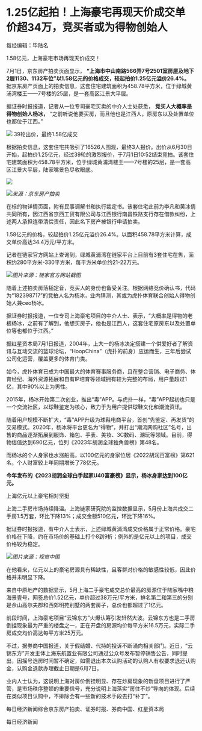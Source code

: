 

# 1.25亿起拍！上海豪宅再现天价成交单价超34万，竞买者或为得物创始人

每经编辑：毕陆名

1.58亿元，上海豪宅市场再现天价成交！

7月1日，京东房产拍卖页面显示，
**“上海市中山南路566弄7号2501室房屋及地下2层1130、1132车位”以1.58亿元的价格成交，较起拍价1.25亿元溢价26.4%。**
据京东房产页面上的拍卖信息，这套住宅建筑面积为458.78平方米，位于绿城黄浦湾楼王——7号楼的25层，是一套高区江景大平层。

据证券时报报道，记者从一位专司豪宅买卖的中介人士处获悉， **竞买人大概率是得物创始人杨冰，**
“之前听说他要买房，而且他也是江西人，原房东以及处置单位也都位于江西。”

![](https://inews.gtimg.com/om_bt/OIDPiifQqa3wl4dSYI-UuOopazlfkOwU-nkBvP2fHEK0QAA/1000)
39轮出价，最终1.58亿成交

根据拍卖信息，这套住宅共吸引了16526人围观，最终3人报价。出价从6月30日开始，起拍价1.25亿元，经过39轮的激烈报价，于7月1日10:52结束竞拍。该套住宅建筑面积为458.78平方米，位于绿城黄浦湾楼王——7号楼的25层，是一套高区江景大平层，陆家嘴景色尽收眼底。

![](https://inews.gtimg.com/om_bt/Ouh81grraGiTRNVKcFuTDmEWUUSJu5YrvpchA5KRqqkBIAA/1000)

![](https://inews.gtimg.com/om_bt/OJudZV9JPQPESZCeSml_8eGIeXzRHd_qwh8c238jfvHgAAA/1000)_来源：京东房产拍卖_

在标的物详情页面，附有民事调解书和执行裁定书。该套住宅此前为李凡和黄冰倩共同所有，因江西省京西工贸有限公司与江西银行南昌铁路支行存在借款纠纷，上述两人承担连带清偿责任，因此名下房产被银行申请拍卖。

1.58亿元的价格，较起拍价1.25亿元溢价26.4%。以面积458.78平方米计算，成交单价高达34.4万元/平方米。

记者在链家官方网站上查询到，绿城黄浦湾在链家平台上目前有3套住宅在售，面积约280平方米-330平方米，每平方米单价约21-22万元。

![](https://inews.gtimg.com/om_bt/OWJ71PcdCWNoCyZIPTCTudtDZ8elrizOYNH22_Wo5-tsEAA/1000)_图片来源：链家官方网站截图_

随着上述拍卖房落槌定音，竞买人的身份也备受关注。根据网络竞价确认书，代码为“182398717”的竞拍人名为杨冰，业内猜测，其或为虎扑体育联合创始人得物创始人兼ceo杨冰。

据证券时报报道，一位专司上海豪宅项目的中介人士、表示，“大概率是得物的老板杨冰，之前有了解到，他想买房子，他也是江西人，这套住宅原房东以及处置单位等也都位于江西。”

据红星资本局7月1日报道，2004年，上大一的杨冰决定搭建一个供爱好者了解资讯与互动交流的篮球论坛，“HoopChina”（虎扑的前身）应运而生，三年后尝试公司化运营，覆盖更多的体育门类。

如今，虎扑体育已成为中国最大的体育赛事服务商，且在整合营销、电子商务、体育经纪、海外资源拓展和自有IP培育等领域拥有较为完整的布局，用户量超过1亿，其中90%以上为男性。

2015年，杨冰开始第二次创业，推出“毒”APP。与虎扑一样，“毒”APP起初也只是一个交流社区，以球鞋鉴定为核心，致力于为用户提供球鞋文化和潮流资讯。

随着用户规模不断扩大，“毒”APP升级为球鞋电商平台，首创“先鉴定、再发货”的交易模式。2020年，杨冰将平台更名为“得物”，并打出“潮流网购社区”名号，出售的商品逐渐拓展到服饰、箱包、手表、美妆、3C数码、潮玩等领域。目前，得物估值达到690亿元，位列《2023年胡润全球独角兽榜》第48名。

而杨冰的个人身家也水涨船高，以100亿元的身家位居《2022胡润百富榜》第621名，个人财富较上年同期增长了78亿元。

**今年发布的《2023胡润全球白手起家U40富豪榜》显示，杨冰身家达到100亿元。**

上海亿元以上豪宅相对坚挺

上海二手房市场持续降温。上海链家研究院的监控数据显示，5月份上海共成交二手房1.5万套，环比下降13%；成交金额510亿元，环比下降16%。

据证券时报报道，有中介人士表示，上述绿城黄浦湾成交价格属于正常价格。豪宅价格在下降，约在市场价的基础上打个8到9折；例外的是亿元以上的项目，成交价格较为稳定。

![](https://inews.gtimg.com/om_bt/OKRCW8RAdZkrFqstgz4cuVAnxiXWct_bimOLTSoxigKnsAA/1000)_图片来源：视觉中国_

在他看来，亿元以上的豪宅房源具有稀缺性，且客群对价格的敏感性较低，因此价格并未明显下降。

来自中原地产的数据显示，5月上海二手豪宅成交总价最高的房源位于陆家嘴中粮海景壹号，网签总价1.52亿元，单价超过38万元/平方米，排名第二和第三的分别是佘山高尔夫郡和西郊明苑别墅的两套房子，总价也都超过了1亿元。

前段时间，上海豪宅项目“云锦东方”火爆认筹引发轩然大波。云锦东方也是二手房倒挂现象最为严重的楼盘之一，正在开盘的房源均价每平方米16.5万元，实际二手房成交均价高达每平方米25万元。

不过，据券商中国报道，关于假结婚、代持的投诉不断涌向相关部门。近日，“云锦东方”开发主体上海东航置业有限公司通过公众号发布暂停销售公告，同时提出，因摇号选房时间暂不确定，如需退出本次认购活动的认购人有权要求退还认购金，认购金退款办理截止日期是6月7日。

业内人士认为，这说明上海对房价倒挂明显、存在炒房现象的新盘项目进行了严管，是市场秩序整顿的重要信号，充分说明上海落实“房住不炒”导向的体现。后续在类似项目认购中，不排除会有一些新的技术手段去打“补丁”。

每日经济新闻综合京东房产拍卖、证券时报、券商中国、红星资本局

每日经济新闻

